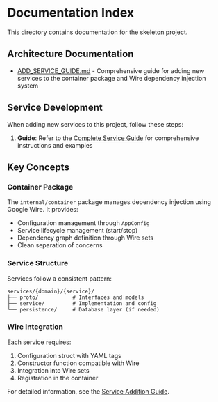 # Documentation Index

This directory contains documentation for the skeleton project.

## Architecture Documentation

- [ADD_SERVICE_GUIDE.md](ADD_SERVICE_GUIDE.md) - Comprehensive guide for adding new services to the container package and Wire dependency injection system

## Service Development

When adding new services to this project, follow these steps:

1. **Guide**: Refer to the [Complete Service Guide](ADD_SERVICE_GUIDE.md) for comprehensive instructions and examples

## Key Concepts

### Container Package

The `internal/container` package manages dependency injection using Google Wire. It provides:

- Configuration management through `AppConfig`
- Service lifecycle management (start/stop)
- Dependency graph definition through Wire sets
- Clean separation of concerns

### Service Structure

Services follow a consistent pattern:

```text
services/{domain}/{service}/
├── proto/           # Interfaces and models
├── service/         # Implementation and config
└── persistence/     # Database layer (if needed)
```

### Wire Integration

Each service requires:

1. Configuration struct with YAML tags
2. Constructor function compatible with Wire
3. Integration into Wire sets
4. Registration in the container

For detailed information, see the [Service Addition Guide](ADD_SERVICE_GUIDE.md).
